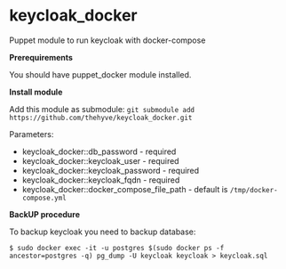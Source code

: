 # keycloak_docker
Puppet module to run keycloak with docker-compose

**Prerequirements**

You should have puppet_docker module installed.

**Install module**

Add this module as submodule:
`git submodule add https://github.com/thehyve/keycloak_docker.git`

Parameters:

* keycloak_docker::db_password - required
* keycloak_docker::keycloak_user - required
* keycloak_docker::keycloak_password - required
* keycloak_docker::keycloak_fqdn - required
* keycloak_docker::docker_compose_file_path - default is `/tmp/docker-compose.yml`

**BackUP procedure**

To backup keycloak you need to backup database:

`$ sudo docker exec -it -u postgres $(sudo docker ps -f ancestor=postgres -q) pg_dump -U keycloak keycloak > keycloak.sql`
